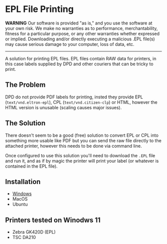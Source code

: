 # EPL File Printing

**WARNING** Our software is provided "as is," and you use the software at your own risk. We make no warranties as to performance, merchantability, fitness for a particular purpose, or any other warranties whether expressed or implied. Downloading and/or directly executing a malicious .EPL file(s) may cause serious damage to your computer, loss of data, etc.

---

A solution for printing EPL files. EPL files contain RAW data for printers, in this case labels supplied by DPD and other couriers that can be tricky to print.

## The Problem

DPD do not provide PDF labels for printing, insted they provide EPL (`text/vnd.eltron-epl`), CPL (`text/vnd.citizen-clp`) or HTML, however the HTML version is unusable (scaling causes major issues).

## The Solution

There doesn't seem to be a good (free) solution to convert EPL or CPL into something more usable like PDF but you can send the raw file directly to the attached printer, however this needs to be done via command line.

Once configured to use this solution you'll need to download the `.EPL` file and run it, and as if by magic the printer will print your label (or whatever is contained in the EPL file).

## Installation

- [Windows](README.windows.md)
- MacOS
- Ubuntu

## Printers tested on Winodws 11

- Zebra GK420D (EPL)
- TSC DA210
